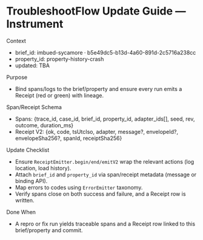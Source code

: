 # TroubleshootFlow Update Guide — Instrument

Context
- brief_id: imbued-sycamore · b5e49dc5-b13d-4a60-891d-2c5716a238cc
- property_id: property-history-crash
- updated: TBA

Purpose
- Bind spans/logs to the brief/property and ensure every run emits a Receipt (red or green) with lineage.

Span/Receipt Schema
- Spans: {trace_id, case_id, brief_id, property_id, adapter_ids[], seed, rev, outcome, duration_ms}
- Receipt V2: {ok, code, tsUtcIso, adapter, message?, envelopeId?, envelopeSha256?, spanId, receiptSha256}

Update Checklist
- Ensure `ReceiptEmitter.begin/end/emitV2` wrap the relevant actions (log location, load history).
- Attach `brief_id` and `property_id` via span/receipt metadata (message or binding API).
- Map errors to codes using `ErrorEmitter` taxonomy.
- Verify spans close on both success and failure, and a Receipt row is written.

Done When
- A repro or fix run yields traceable spans and a Receipt row linked to this brief/property and commit.

